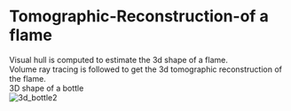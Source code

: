 # Tomographic-Reconstruction-of a flame
Visual hull is computed to estimate the 3d shape of a flame.\
Volume ray tracing is followed to get the 3d tomographic reconstruction of the flame.\
3D shape of a bottle\
![3d_bottle2](https://user-images.githubusercontent.com/87676441/196926854-80a982d4-adae-4275-8dca-5f9a2aef03ad.png)


